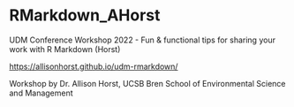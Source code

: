 # RMarkdown_AHorst
UDM Conference Workshop 2022 - Fun &amp; functional tips for sharing your work with R Markdown (Horst)

https://allisonhorst.github.io/udm-rmarkdown/

Workshop by Dr. Allison Horst, UCSB Bren School of Environmental Science and Management

